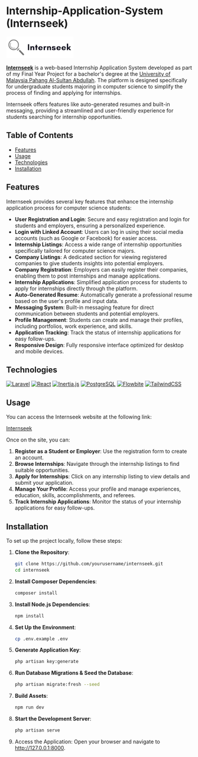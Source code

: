 # Internship-Application-System (Internseek)

![Internseek Logo](public/assets/logo.png)

[**Internseek**](https://internseek.raegrp.com/) is a web-based Internship Application System developed as part of my Final Year Project for a bachelor's degree at the [University of Malaysia Pahang Al-Sultan Abdullah](https://www.umpsa.edu.my/en). The platform is designed specifically for undergraduate students majoring in computer science to simplify the process of finding and applying for internships.

Internseek offers features like auto-generated resumes and built-in messaging, providing a streamlined and user-friendly experience for students searching for internship opportunities.

## Table of Contents

- [Features](#features)
- [Usage](#usage)
- [Technologies](#technologies)
- [Installation](#installation)

## Features

Internseek provides several key features that enhance the internship application process for computer science students:

- **User Registration and Login**: Secure and easy registration and login for students and employers, ensuring a personalized experience.
- **Login with Linked Account**: Users can log in using their social media accounts (such as Google or Facebook) for easier access.
- **Internship Listings**: Access a wide range of internship opportunities specifically tailored for computer science majors.
- **Company Listings**: A dedicated section for viewing registered companies to give students insights into potential employers.
- **Company Registration**: Employers can easily register their companies, enabling them to post internships and manage applications.
- **Internship Applications**: Simplified application process for students to apply for internships directly through the platform.
- **Auto-Generated Resume**: Automatically generate a professional resume based on the user's profile and input data.
- **Messaging System**: Built-in messaging feature for direct communication between students and potential employers.
- **Profile Management**: Students can create and manage their profiles, including portfolios, work experience, and skills.
- **Application Tracking**: Track the status of internship applications for easy follow-ups.
- **Responsive Design**: Fully responsive interface optimized for desktop and mobile devices.

## Technologies

[![Laravel](https://img.shields.io/badge/laravel-%23FF2D20.svg?style=for-the-badge&logo=laravel&logoColor=white)](https://laravel.com/)
[![React](https://img.shields.io/badge/react-%2320232a.svg?style=for-the-badge&logo=react&logoColor=%2361DAFB)](https://reactjs.org/)
[![Inertia.js](https://img.shields.io/badge/inertia.js-%238700b3.svg?style=for-the-badge&logo=inertia&logoColor=white)](https://inertiajs.com/)
[![PostgreSQL](https://img.shields.io/badge/postgresql-%23336791.svg?style=for-the-badge&logo=postgresql&logoColor=white)](https://www.postgresql.org/)
[![Flowbite](https://img.shields.io/badge/flowbite-%2303A9F4.svg?style=for-the-badge&logo=flowbite&logoColor=white)](https://flowbite.com/)
[![TailwindCSS](https://img.shields.io/badge/tailwindcss-%2338B2AC.svg?style=for-the-badge&logo=tailwind-css&logoColor=white)](https://tailwindcss.com/)

## Usage

You can access the Internseek website at the following link:

[Internseek](https://internseek.raegrp.com/)

Once on the site, you can:

1. **Register as a Student or Employer**: Use the registration form to create an account.
2. **Browse Internships**: Navigate through the internship listings to find suitable opportunities.
3. **Apply for Internships**: Click on any internship listing to view details and submit your application.
4. **Manage Your Profile**: Access your profile and manage experiences, education, skills, accomplishments, and referees.
5. **Track Internship Applications**: Monitor the status of your internship applications for easy follow-ups.

## Installation

To set up the project locally, follow these steps:

1. **Clone the Repository**:
   ```bash
   git clone https://github.com/yourusername/internseek.git
   cd internseek
2. **Install Composer Dependencies**:
   ```bash
   composer install
3. **Install Node.js Dependencies**:
   ```bash
   npm install
4. **Set Up the Environment**:
   ```bash
   cp .env.example .env
5. **Generate Application Key**:
   ```bash
   php artisan key:generate
6. **Run Database Migrations & Seed the Database**:
   ```bash
   php artisan migrate:fresh --seed
7. **Build Assets**:
   ```bash
   npm run dev
8. **Start the Development Server**:
   ```bash
   php artisan serve
9. Access the Application: Open your browser and navigate to http://127.0.0.1:8000.


